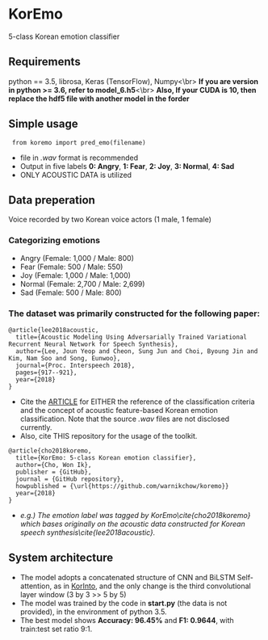 # KorEmo
5-class Korean emotion classifier

## Requirements
python == 3.5, librosa, Keras (TensorFlow), Numpy<\br>
**If you are version in python >= 3.6, refer to model_6.h5**<\br>
**Also, If your CUDA is 10, then replace the hdf5 file with another model in the forder**

## Simple usage
<pre><code> from koremo import pred_emo(filename) </code></pre>
* file in *.wav* format is recommended
* Output in five labels **0: Angry**, **1: Fear**, **2: Joy**, **3: Normal**, **4: Sad**
* ONLY ACOUSTIC DATA is utilized

## Data preperation
Voice recorded by two Korean voice actors (1 male, 1 female)
### Categorizing emotions
* Angry (Female: 1,000 / Male: 800)
* Fear (Female: 500 / Male: 550)
* Joy (Female: 1,000 / Male: 1,000)
* Normal (Female: 2,700 / Male: 2,699)
* Sad (Female: 500 / Male: 800)
### The dataset was primarily constructed for the following paper:
```
@article{lee2018acoustic,
  title={Acoustic Modeling Using Adversarially Trained Variational Recurrent Neural Network for Speech Synthesis},
  author={Lee, Joun Yeop and Cheon, Sung Jun and Choi, Byoung Jin and Kim, Nam Soo and Song, Eunwoo},
  journal={Proc. Interspeech 2018},
  pages={917--921},
  year={2018}
}
```
* Cite the [ARTICLE](https://www.isca-speech.org/archive/Interspeech_2018/pdfs/1598.pdf) for EITHER the reference of the classification criteria and the concept of acoustic feature-based Korean emotion classification. Note that the source *.wav* files are not disclosed currently.
* Also, cite THIS repository for the usage of the toolkit.
```
@article{cho2018koremo,
  title={KorEmo: 5-class Korean emotion classifier},
  author={Cho, Won Ik},
  publisher = {GitHub},
  journal = {GitHub repository},
  howpublished = {\url{https://github.com/warnikchow/koremo}}
  year={2018}
}
```
* *e.g.) The emotion label was tagged by KorEmo\cite{cho2018koremo} which bases originally on the acoustic data constructed for Korean speech synthesis\cite{lee2018acoustic}.*

## System architecture
* The model adopts a concatenated structure of CNN and BiLSTM Self-attention, as in [KorInto](https://github.com/warnikchow/korinto), and the only change is the third convolutional layer window (3 by 3 >> 5 by 5)
* The model was trained by the code in **start.py** (the data is not provided), in the environment of python 3.5.
* The best model shows **Accuracy: 96.45%** and **F1: 0.9644**, with train:test set ratio 9:1.


